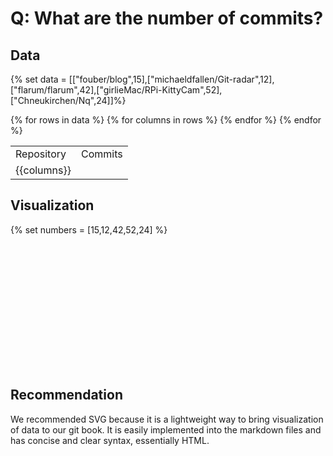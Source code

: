 # Q: What are the number of commits?

## Data

{% set data = [["fouber/blog",15],["michaeldfallen/Git-radar",12],["flarum/flarum",42],["girlieMac/RPi-KittyCam",52],["Chneukirchen/Nq",24]]%}

<table>
    <tr> 
    	<td> Repository </td>
    	<td> Commits </td>
    </tr>
    {% for rows in data %}
        <tr>
            <!-- Add your code here  -->
            {% for columns in rows  %}
                <td>{{columns}}</td>
            {% endfor %}
        </tr>
    {% endfor %}
</table>

## Visualization

{% set numbers = [15,12,42,52,24] %}

<svg width="423" height="200">
{% for number in numbers %}
    <rect y="{{loop.index * 20}}" width="{{number}}" height="15" style="fill:rgb(0,0,255);stroke-width:3;stroke:rgb(0,0,0)" />
{% endfor %}
</svg>

## Recommendation

We recommended SVG because it is a lightweight way to bring visualization of data to our git book. It is easily
implemented into the markdown files and has concise and clear syntax, essentially HTML.
